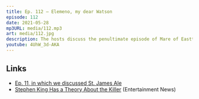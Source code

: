 ```yaml
---
title: Ep. 112 – Elemeno, my dear Watson
episode: 112
date: 2021-05-28
mp3URL: media/112.mp3
art: media/112.jpg
description: The hosts discuss the penultimate episode of Mare of Easttown, Erik and Stephen King thinks we don't know who the murderer is yet, Erik's son is a politician, and Dennis has spread his pea stone.
youtube: 4UhW_3d-AKA
---
```


## Links

- [Ep. 11, in which we discussed St. James Ale](https://happyhour.fm/011)
- [Stephen King Has a Theory About the Killer](https://entertainment--news.com/2021/05/26/mare-of-easttown-stephen-king-has-a-theory-about-the-killer/) (Entertainment News)